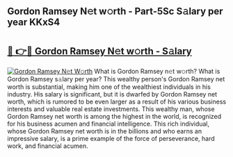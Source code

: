 ## Gordon Ramsey N𝚎t w𝚘rth - Part-5Sc S𝚊lary per year KKxS4

# <h2><a href="http://gc2uun.nevu.top/?p=Gordon+Ramsey">🔗 👉🔴 Gordon Ramsey N𝚎t w𝚘rth - S𝚊lary</a></h2>

[![Gordon Ramsey N𝚎t W𝚘rth](https://i.imgur.com/Oavwk0R.jpeg)](http://gc2uun.nevu.top/?p=Gordon+Ramsey)
What is Gordon Ramsey n𝚎t w𝚘rth? What is Gordon Ramsey s𝚊lary per year?
This wealthy person's Gordon Ramsey net worth is substantial, making him one of the wealthiest individuals in his industry. His salary is significant, but it is dwarfed by Gordon Ramsey net worth, which is rumored to be even larger as a result of his various business interests and valuable real estate investments. This wealthy man, whose Gordon Ramsey net worth is among the highest in the world, is recognized for his business acumen and financial intelligence. This rich individual, whose Gordon Ramsey net worth is in the billions and who earns an impressive salary, is a prime example of the force of perseverance, hard work, and financial acumen.

